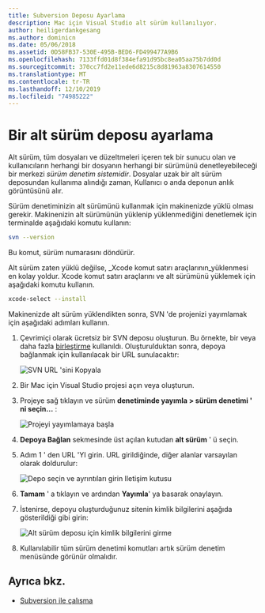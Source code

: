```yaml
---
title: Subversion Deposu Ayarlama
description: Mac için Visual Studio alt sürüm kullanılıyor.
author: heiligerdankgesang
ms.author: dominicn
ms.date: 05/06/2018
ms.assetid: 0D58FB37-530E-495B-BED6-FD499477A9B6
ms.openlocfilehash: 7133ffd01d8f384efa91d95bc8ea05aa75b7dd0d
ms.sourcegitcommit: 370cc7fd2e11ede6d8215c8d81963a8307614550
ms.translationtype: MT
ms.contentlocale: tr-TR
ms.lasthandoff: 12/10/2019
ms.locfileid: "74985222"
---
```

# <a name="set-up-a-subversion-repository"></a>Bir alt sürüm deposu ayarlama

Alt sürüm, tüm dosyaları ve düzeltmeleri içeren tek bir sunucu olan ve kullanıcıların herhangi bir dosyanın herhangi bir sürümünü denetleyebileceği bir merkezi _sürüm denetim sistemidir_. Dosyalar uzak bir alt sürüm deposundan kullanıma alındığı zaman, Kullanıcı o anda deponun anlık görüntüsünü alır.

Sürüm denetiminizin alt sürümünü kullanmak için makinenizde yüklü olması gerekir. Makinenizin alt sürümünün yüklenip yüklenmediğini denetlemek için terminalde aşağıdaki komutu kullanın:

```bash
svn --version
```

Bu komut, sürüm numarasını döndürür.

Alt sürüm zaten yüklü değilse, _Xcode komut satırı araçlarının_yüklenmesi en kolay yoldur. Xcode komut satırı araçlarını ve alt sürümünü yüklemek için aşağıdaki komutu kullanın.

```bash
xcode-select --install
```

Makinenizde alt sürüm yüklendikten sonra, SVN 'de projenizi yayımlamak için aşağıdaki adımları kullanın.

1. Çevrimiçi olarak ücretsiz bir SVN deposu oluşturun. Bu örnekte, bir veya daha fazla [birleştirme](https://app.assembla.com/) kullanıldı. Oluşturulduktan sonra, depoya bağlanmak için kullanılacak bir URL sunulacaktır:

    ![SVN URL 'sini Kopyala](media/version-control-subversion1-sml.png)

2. Bir Mac için Visual Studio projesi açın veya oluşturun.

3. Projeye sağ tıklayın ve sürüm **denetiminde yayımla > sürüm denetimi ' ni seçin...** :

    ![Projeyi yayımlamaya başla](media/version-control-subversion2.png)

4. **Depoya Bağlan** sekmesinde üst açılan kutudan **alt sürüm** ' ü seçin.

5. Adım 1 ' den URL 'YI girin. URL girildiğinde, diğer alanlar varsayılan olarak doldurulur:

    ![Depo seçin ve ayrıntıları girin Iletişim kutusu](media/version-control-subversion3.png)

7. **Tamam** ' a tıklayın ve ardından **Yayımla**' ya basarak onaylayın.

7. İstenirse, depoyu oluşturduğunuz sitenin kimlik bilgilerini aşağıda gösterildiği gibi girin:

    ![Alt sürüm deposu için kimlik bilgilerini girme](media/version-control-subversion5.png)

8. Kullanılabilir tüm sürüm denetimi komutları artık sürüm denetim menüsünde görünür olmalıdır.

## <a name="see-also"></a>Ayrıca bkz.

- [Subversion ile çalışma](working-with-subversion.md)